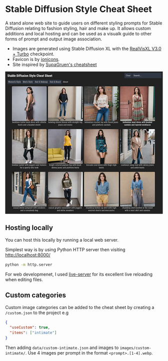 # Stable Diffusion Style Cheat Sheet

A stand alone web site to guide users on different styling prompts for Stable Diffusion relating to fashion styling, hair and make up. It allows custom additions and local hosting and can be used as a visualk guide to other forms of prompt and output image association.

- Images are generated using Stable Diffusion XL with the [RealVisXL V3.0 + Turbo](https://civitai.com/models/139562/realvisxl-v30-turbo) checkpoint.
- Favicon is by [ionicons](https://github.com/ionic-team/ionicons).
- Site inspired by [SupaGruen's cheatsheet](https://supagruen.github.io/StableDiffusion-CheatSheet/)

![Screenshot](images/screenshot.jpg)

## Hosting locally

You can host this locally by running a local web server.

Simplest way is by using Python HTTP server then visiting <http://localhost:8000/>

```bash
python -m http.server
```

For web developmenet, I used [live-server](https://github.com/tapio/live-server) for its excellent live reloading when editing files.

## Custom categories

Custom image categories can be added to the cheat sheet by creating a `/custom.json` to the project e.g

```json
{
  "useCustom": true,
  "items": ["intimate"]
}
```

Then adding `data/custom-intimate.json` and images to `images/custom-intimate/`. Use 4 images per prompt in the format `<prompt>.[1-4].webp`.
